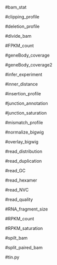 #bam_stat

#clipping_profile

#deletion_profile

#divide_bam

#FPKM_count

#geneBody_coverage

#geneBody_coverage2

#infer_experiment

#inner_distance

#insertion_profile

#junction_annotation

#junction_saturation

#mismatch_profile

#normalize_bigwig

#overlay_bigwig

#read_distribution

#read_duplication

#read_GC

#read_hexamer

#read_NVC

#read_quality

#RNA_fragment_size

#RPKM_count

#RPKM_saturation

#spilt_bam

#split_paired_bam

#tin.py

